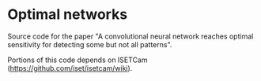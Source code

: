 # Optimal networks

Source code for the paper "A convolutional neural network reaches optimal sensitivity for detecting some but not all patterns".

Portions of this code depends on ISETCam (https://github.com/iset/isetcam/wiki).



